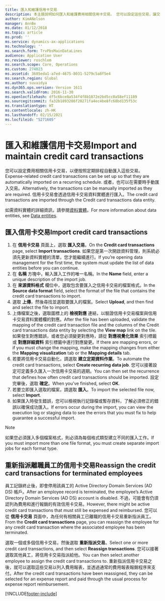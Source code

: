 ```yaml
---
title: 匯入和維護信用卡交易
description: 本主題說明如何匯入和維護費用相關信用卡交易。 您可以設定這些交易，讓交易按照週期性排程自動進行匯入，也可以在需要時手動匯入這些交易。
author: KimANelson
manager: AnnBe
ms.date: 01/12/2018
ms.topic: article
ms.prod: ''
ms.service: dynamics-ax-applications
ms.technology: ''
ms.search.form: TrvPbsMainDataLines
audience: Application User
ms.reviewer: roschlom
ms.search.scope: Core, Operations
ms.custom: 274023
ms.assetid: 3605eda1-a7ed-4675-8031-5279c5a8f5e4
ms.search.region: Global
ms.author: suvaidya
ms.dyn365.ops.version: Version 1611
ms.search.validFrom: 2016-11-30
ms.openlocfilehash: df5c6bce8a534f4f8b1872e2bd5cc8a58ef11189
ms.sourcegitcommit: fa32b1893286f20271fa4ec4be8fc68bd135f53c
ms.translationtype: HT
ms.contentlocale: zh-HK
ms.lasthandoff: 02/15/2021
ms.locfileid: "5271605"
---
```

# <a name="import-and-maintain-credit-card-transactions"></a><span data-ttu-id="30987-104">匯入和維護信用卡交易</span><span class="sxs-lookup"><span data-stu-id="30987-104">Import and maintain credit card transactions</span></span>

<span data-ttu-id="30987-105">您可以設定費用相關信用卡交易，以便按照定期排程自動匯入這些交易。</span><span class="sxs-lookup"><span data-stu-id="30987-105">Expense-related credit card transactions can be set up so that they are automatically imported on a recurring schedule.</span></span> <span data-ttu-id="30987-106">或者，也可以在需要時手動匯入交易。</span><span class="sxs-lookup"><span data-stu-id="30987-106">Alternatively, the transactions can be manually imported as they are required.</span></span> <span data-ttu-id="30987-107">信用卡交易會透過信用卡交易資料實體進行匯入。</span><span class="sxs-lookup"><span data-stu-id="30987-107">The credit card transactions are imported through the Credit card transactions data entity.</span></span>

<span data-ttu-id="30987-108">如需資料實體的詳細資訊，請參閱[資料實體](https://docs.microsoft.com/dynamics365/fin-ops-core/dev-itpro/data-entities/data-entities)。</span><span class="sxs-lookup"><span data-stu-id="30987-108">For more information about data entities, see [Data entities](https://docs.microsoft.com/dynamics365/fin-ops-core/dev-itpro/data-entities/data-entities).</span></span>

## <a name="import-credit-card-transactions"></a><span data-ttu-id="30987-109">匯入信用卡交易</span><span class="sxs-lookup"><span data-stu-id="30987-109">Import credit card transactions</span></span>

1. <span data-ttu-id="30987-110">在 **信用卡交易** 頁面上，選取 **匯入交易**。</span><span class="sxs-lookup"><span data-stu-id="30987-110">On the **Credit card transactions** page, select **Import transactions**.</span></span> <span data-ttu-id="30987-111">如果您是第一次開啟資料管理，則系統必須先更新資料實體的清單，您才能繼續進行。</span><span class="sxs-lookup"><span data-stu-id="30987-111">If you’re opening data management for the first time, the system must update the list of data entities before you can continue.</span></span>
2. <span data-ttu-id="30987-112">在 **名稱** 方塊中，輸入匯入工作的唯一名稱。</span><span class="sxs-lookup"><span data-stu-id="30987-112">In the **Name** field, enter a unique description of the import job.</span></span>
3. <span data-ttu-id="30987-113">在 **來源資料格式** 欄位中，選取包含要匯入之信用卡交易的檔案格式。</span><span class="sxs-lookup"><span data-stu-id="30987-113">In the **Source data format** field, select the format of the file that contains the credit card transactions to import.</span></span>
4. <span data-ttu-id="30987-114">選取 **上傳**，然後尋找並選取要匯入的檔案。</span><span class="sxs-lookup"><span data-stu-id="30987-114">Select **Upload**, and then find and select the file to import.</span></span>
5. <span data-ttu-id="30987-115">上傳檔案之後，選取圖標上的 **檢視對應** 連結，以驗證信用卡交易檔案與信用卡交易資料實體欄的對應。</span><span class="sxs-lookup"><span data-stu-id="30987-115">After the file has been uploaded, validate the mapping of the credit card transaction file and the columns of the Credit card transactions data entity by selecting the **View map** link on the tile.</span></span> <span data-ttu-id="30987-116">如果發生對應錯誤，或者您必須變更對應時，請從 **對應視覺化效果** 索引標籤或 **對應詳細資料** 索引標籤中進行對應變更。</span><span class="sxs-lookup"><span data-stu-id="30987-116">If there are mapping errors, or if you must change the mapping, make the mapping changes from either the **Mapping visualization** tab or the **Mapping details** tab.</span></span>
6. <span data-ttu-id="30987-117">若要將信用卡交易自動化，請選取 **建立定期資料作業**。</span><span class="sxs-lookup"><span data-stu-id="30987-117">To automate the credit card transactions, select **Create recurring data job**.</span></span> <span data-ttu-id="30987-118">您可以接著設定可定義多久匯入一次信用卡交易的週期。</span><span class="sxs-lookup"><span data-stu-id="30987-118">You can then set the recurrence that defines how often credit card transactions should be imported.</span></span> <span data-ttu-id="30987-119">設定完畢後，選取 **確定**。</span><span class="sxs-lookup"><span data-stu-id="30987-119">When you’ve finished, select **OK**.</span></span>
7. <span data-ttu-id="30987-120">若要立即匯入選取的檔案，請選取 **匯入**。</span><span class="sxs-lookup"><span data-stu-id="30987-120">To import the selected file now, select **Import**.</span></span>
8. <span data-ttu-id="30987-121">如果匯入時發生錯誤，您可以檢視執行記錄檔或暫存資料，了解必須修正的錯誤以確保成功匯入。</span><span class="sxs-lookup"><span data-stu-id="30987-121">If errors occur during the import, you can view the execution log or staging data to see the errors that you must fix to help guarantee a successful import.</span></span>

> [!NOTE]
> <span data-ttu-id="30987-122">如果您必須匯入多個檔案格式，則必須為每個格式類型建立不同的匯入工作。</span><span class="sxs-lookup"><span data-stu-id="30987-122">If you must import more than one file format, you must create separate import jobs for each format type.</span></span>

## <a name="reassign-the-credit-card-transactions-for-terminated-employees"></a><span data-ttu-id="30987-123">重新指派離職員工的信用卡交易</span><span class="sxs-lookup"><span data-stu-id="30987-123">Reassign the credit card transactions for terminated employees</span></span>

<span data-ttu-id="30987-124">員工記錄終止後，即會停用該員工的 Active Directory Domain Services (AD DS) 帳戶。</span><span class="sxs-lookup"><span data-stu-id="30987-124">After an employee record is terminated, the employee’s Active Directory Domain Services (AD DS) account is disabled.</span></span> <span data-ttu-id="30987-125">不過，可能會有仍須認列為費用和進行報銷的有效信用卡交易。</span><span class="sxs-lookup"><span data-stu-id="30987-125">However, there might be active credit card transactions that must still be expensed and reimbursed.</span></span> <span data-ttu-id="30987-126">您可以從 **信用卡交易** 頁面中，為任何有相關員工已離職的信用卡交易重新指派員工。</span><span class="sxs-lookup"><span data-stu-id="30987-126">From the **Credit card transactions** page, you can reassign the employee for any credit card transaction where the associated employee has been terminated.</span></span>

<span data-ttu-id="30987-127">選取一個或多個信用卡交易，然後選取 **重新指派交易**。</span><span class="sxs-lookup"><span data-stu-id="30987-127">Select one or more credit card transactions, and then select **Reassign transactions**.</span></span> <span data-ttu-id="30987-128">您可以接著選取其他員工，將信用卡交易指派給他。</span><span class="sxs-lookup"><span data-stu-id="30987-128">You can then select another employee to assign the credit card transactions to.</span></span> <span data-ttu-id="30987-129">重新指派信用卡交易之後，就可以選取這些交易以列入費用報表，並透過通常的費用報表報銷程序來支付。</span><span class="sxs-lookup"><span data-stu-id="30987-129">After the credit card transactions have been reassigned, they can be selected for an expense report and paid through the usual process for expense report reimbursement.</span></span>


[!INCLUDE[footer-include](../includes/footer-banner.md)]